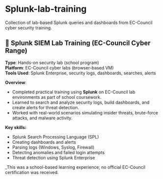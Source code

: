 # Splunk-lab-training
Collection of lab-based Splunk queries and dashboards from EC-Council cyber security training.
## 🧠 Splunk SIEM Lab Training (EC-Council Cyber Range)
**Type**: Hands-on security lab (school program)  
**Platform**: EC-Council cyber labs (browser-based VM)  
**Tools Used**: Splunk Enterprise, security logs, dashboards, searches, alerts

**Overview**:
- Completed practical training using **Splunk** on EC-Council lab environments as part of school coursework.
- Learned to search and analyze security logs, build dashboards, and create alerts for threat detection.
- Worked with real-world scenarios simulating insider threats, brute-force attacks, and malware activity.

**Key skills:**
- Splunk Search Processing Language (SPL)
- Creating dashboards and alerts
- Parsing logs (Windows, Syslog, Firewall)
- Detecting anomalies and failed login attempts
- Threat detection using Splunk Enterprise

_This was a school-based learning experience; no official EC-Council certification was received.
